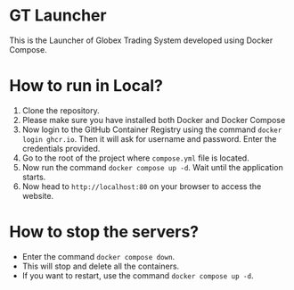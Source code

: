 # GT Launcher
This is the Launcher of Globex Trading System developed using Docker Compose.

<h1>How to run in Local?</h1>
<ol>
<li>Clone the repository.</li>
<li>Please make sure you have installed both Docker and Docker Compose</li>
<li>Now login to the GitHub Container Registry using the command <code>docker login ghcr.io</code>. 
Then it will ask for username and password. Enter the credentials provided.</li>
<li>Go to the root of the project where <code>compose.yml</code> file is located.</li>
<li>Now run the command <code>docker compose up -d</code>. Wait until the application starts.</li>
<li>Now head to <code>http://localhost:80</code> on your browser to access the website.</li>
</ol>

<h1>How to stop the servers?</h1>
<ul>
<li>Enter the command <code>docker compose down</code>.</li>
<li>This will stop and delete all the containers.</li>
<li>If you want to restart, use the command <code>docker compose up -d</code>.</li>
</ul>